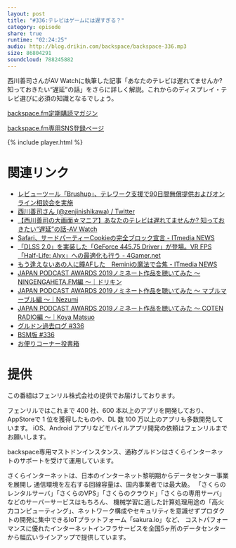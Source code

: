 ```yaml
---
layout: post
title: "#336:テレビはゲームには遅すぎる？"
category: episode
share: true
runtime: "02:24:25"
audio: http://blog.drikin.com/backspace/backspace-336.mp3
size: 86804291
soundcloud: 788245882
---
```


西川善司さんがAV Watchに執筆した記事「あなたのテレビは遅れてませんか? 知っておきたい“遅延”の話」をさらに詳しく解説。これからのディスプレイ・テレビ選びに必須の知識となるでしょう。

[backspace.fm定期購読マガジン](https://note.mu/drikin/m/m55ec296b7655)

[backspace.fm専用SNS登録ページ](https://mstdn.guru/invite/3WVHpSMr)

{% include player.html %}

# 関連リンク
* [レビューツール「Brushup」、テレワーク支援で90日間無償提供およびオンライン相談会を実施](https://prtimes.jp/main/html/rd/p/000000016.000028456.html)
* [西川善司さん (@zenjinishikawa) / Twitter](https://twitter.com/zenjinishikawa)
* [【西川善司の大画面☆マニア】あなたのテレビは遅れてませんか? 知っておきたい“遅延”の話-AV Watch](https://av.watch.impress.co.jp/docs/series/dg/1236788.html)
* [Safari、サードパーティーCookieの完全ブロック宣言 - ITmedia NEWS](https://www.itmedia.co.jp/news/articles/2003/26/news076.html)
* [「DLSS 2.0」を実装した「GeForce 445.75 Driver」が登場。VR FPS「Half-Life: Alyx」への最適化も行う - 4Gamer.net](https://www.4gamer.net/games/022/G002210/20200324087/)
* [もう逢えないあの人に瞳AFした　Reminiの魔法で合焦 - ITmedia NEWS](https://www.itmedia.co.jp/news/articles/2002/27/news051.html)
* [JAPAN PODCAST AWARDS 2019ノミネート作品を聴いてみた 〜 NINGENGAHETA.FM編 〜｜ドリキン](https://note.com/drikin/n/n03726f91219b)
* [JAPAN PODCAST AWARDS 2019ノミネート作品を聴いてみた 〜 マブルマーブル編 〜｜Nezumi](https://note.com/nezumi3/n/n55783a80a6e9?magazine_key=m55ec296b7655)
* [JAPAN PODCAST AWARDS 2019ノミネート作品を聴いてみた 〜 COTEN RADIO編 〜｜Koya Matsuo](https://note.com/mazzo/n/n2d7f85a90e9d?magazine_key=m55ec296b7655)
* [グルドン過去ログ #336](https://rbtnn.github.io/mstdn-picker/?instance=mstdn.guru&since_id=103897737099358590&max_id=103898480574311456)
* [BSM版 #336](https://note.com/backspacefm/n/n8118a923963f)
* [お便りコーナー投書箱](https://forms.gle/NDBngfLwc3jKbLEJ6)

# 提供

この番組はフェンリル株式会社の提供でお届けしております。

フェンリルではこれまで 400 社、600 本以上のアプリを開発しており、AppStoreで 1 位を獲得したものや、DL 数 100 万以上のアプリも多数開発しています。
iOS、Android アプリなどモバイルアプリ開発の依頼はフェンリルまでお願いします。

backspace専用マストドンインスタンス、通称グルドンはさくらインターネットのサポートを受けて運用しています。

さくらインターネットは、日本のインターネット黎明期からデータセンター事業を展開し
通信環境を左右する回線容量は、国内事業者では最大級。
「さくらのレンタルサーバ」「さくらのVPS」「さくらのクラウド」「さくらの専用サーバ」などのサーバーサービスはもちろん、
機械学習に適した計算処理用途の「高火力コンピューティング」、ネットワーク構成やセキュリティを意識せずプロダクトの開発に集中できるIoTプラットフォーム「sakura.io」など、
コストパフォーマンスに優れたインターネットインフラサービスを全国5ヶ所のデータセンターから幅広いラインアップで提供しています。

